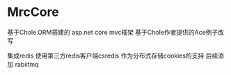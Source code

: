 # MrcCore
基于Chole.ORM搭建的 asp.net core mvc框架 
基于Chole作者提供的Ace例子改写

集成redis 使用第三方redis客户端csredis 作为分布式存储cookies的支持
后续添加  rabiitmq
  